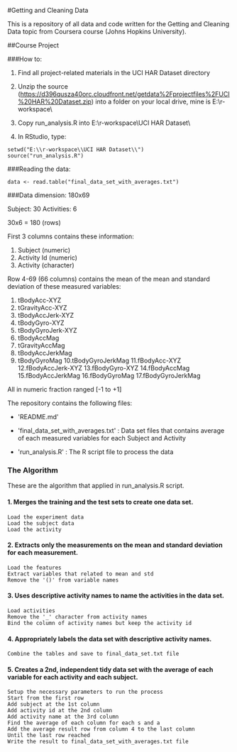 #Getting and Cleaning Data

This is a repository of all data and code written for the Getting and Cleaning Data topic from Coursera course (Johns Hopkins University).

##Course Project

###How to:

1. Find all project-related materials in the UCI HAR Dataset directory

2. Unzip the source (https://d396qusza40orc.cloudfront.net/getdata%2Fprojectfiles%2FUCI%20HAR%20Dataset.zip) into a folder on your local drive, mine is E:\r-workspace\

3. Copy run_analysis.R into E:\r-workspace\UCI HAR Dataset\

4. In RStudio, type: 

```
setwd("E:\\r-workspace\\UCI HAR Dataset\\")
source("run_analysis.R")
```

###Reading the data:

```
data <- read.table("final_data_set_with_averages.txt") 
```

###Data dimension: 180x69 

Subject: 30
Activities: 6

30x6 = 180 (rows)

First 3 columns contains these information:
1. Subject (numeric)
2. Activity Id (numeric)
3. Activity (character)

Row 4-69 (66 columns) contains the mean of the mean and standard deviation of these measured variables:

1. tBodyAcc-XYZ
2. tGravityAcc-XYZ
3. tBodyAccJerk-XYZ
4. tBodyGyro-XYZ
5. tBodyGyroJerk-XYZ
6. tBodyAccMag
7. tGravityAccMag
8. tBodyAccJerkMag
9. tBodyGyroMag
10.tBodyGyroJerkMag
11.fBodyAcc-XYZ
12.fBodyAccJerk-XYZ
13.fBodyGyro-XYZ
14.fBodyAccMag
15.fBodyAccJerkMag
16.fBodyGyroMag
17.fBodyGyroJerkMag

All in numeric fraction ranged [-1 to +1]

The repository contains the following files:

- 'README.md'

- 'final_data_set_with_averages.txt' : Data set files that contains average of each measured variables for each Subject and Activity

- 'run_analysis.R' : The R script file to process the data

### The Algorithm 

These are the algorithm that applied in run_analysis.R script.

#### 1. Merges the training and the test sets to create one data set.
 	Load the experiment data
	Load the subject data
	Load the activity

#### 2. Extracts only the measurements on the mean and standard deviation for each measurement.
	Load the features
	Extract variables that related to mean and std
	Remove the '()' from variable names

#### 3. Uses descriptive activity names to name the activities in the data set.
	Load activities
	Remove the '_' character from activity names
	Bind the column of activity names but keep the activity id 

#### 4. Appropriately labels the data set with descriptive activity names.
	Combine the tables and save to final_data_set.txt file

#### 5. Creates a 2nd, independent tidy data set with the average of each variable for each activity and each subject.
	Setup the necessary parameters to run the process
	Start from the first row
	Add subject at the 1st column
	Add activity id at the 2nd column
	Add activity name at the 3rd column
	Find the average of each column for each s and a
	Add the average result row from column 4 to the last column
	Until the last row reached
	Write the result to final_data_set_with_averages.txt file

